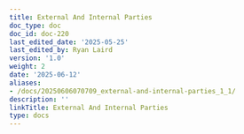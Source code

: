 ```yaml
---
title: External And Internal Parties
doc_type: doc
doc_id: doc-220
last_edited_date: '2025-05-25'
last_edited_by: Ryan Laird
version: '1.0'
weight: 2
date: '2025-06-12'
aliases:
- /docs/20250606070709_external-and-internal-parties_1_1/
description: ''
linkTitle: External And Internal Parties
type: docs
---
```


